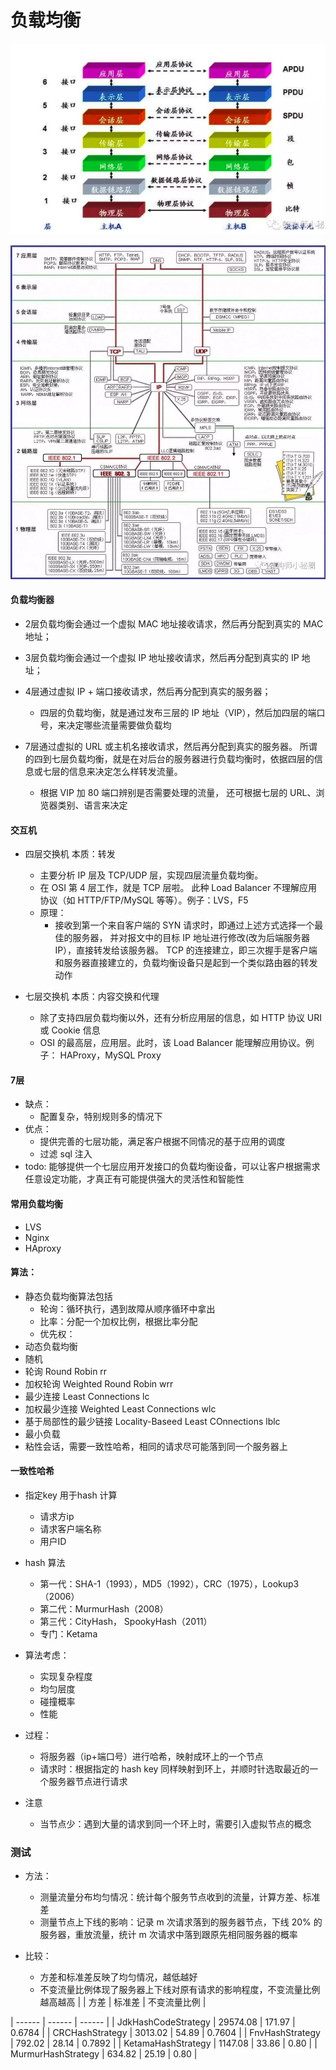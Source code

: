 # 负载均衡

![7层网络](https://github.com/liangxiong/liang.tech/blob/master/os/res/7net.png)

![7层网络上的业务明细](https://github.com/liangxiong/liang.tech/blob/master/os/res/7net_detail.png)


#### 负载均衡器
- 2层负载均衡会通过一个虚拟 MAC 地址接收请求，然后再分配到真实的 MAC 地址；
- 3层负载均衡会通过一个虚拟 IP 地址接收请求，然后再分配到真实的 IP 地址；

- 4层通过虚拟 IP + 端口接收请求，然后再分配到真实的服务器；
    - 四层的负载均衡，就是通过发布三层的 IP 地址（VIP），然后加四层的端口号，来决定哪些流量需要做负载均

- 7层通过虚拟的 URL 或主机名接收请求，然后再分配到真实的服务器。
所谓的四到七层负载均衡，就是在对后台的服务器进行负载均衡时，依据四层的信息或七层的信息来决定怎么样转发流量。
  - 根据 VIP 加 80 端口辨别是否需要处理的流量， 还可根据七层的 URL、浏览器类别、语言来决定

#### 交互机
- 四层交换机  本质：转发
  - 主要分析 IP 层及 TCP/UDP 层，实现四层流量负载均衡。  
  - 在 OSI 第 4 层工作，就是 TCP 层啦。
此种 Load Balancer 不理解应用协议（如 HTTP/FTP/MySQL 等等）。例子：LVS，F5
  - 原理：
    - 接收到第一个来自客户端的 SYN 请求时，即通过上述方式选择一个最佳的服务器， 并对报文中的目标 IP 地址进行修改(改为后端服务器 IP），直接转发给该服务器。 TCP 的连接建立，即三次握手是客户端和服务器直接建立的，负载均衡设备只是起到一个类似路由器的转发动作

- 七层交换机   本质：内容交换和代理
  - 除了支持四层负载均衡以外，还有分析应用层的信息，如 HTTP 协议 URI 或 Cookie 信息  
  - OSI 的最高层，应用层。此时，该 Load Balancer 能理解应用协议。例子： HAProxy，MySQL Proxy

#### 7层
- 缺点：
    - 配置复杂，特别规则多的情况下
- 优点：
    - 提供完善的七层功能，满足客户根据不同情况的基于应用的调度
    - 过滤 sql 注入
- todo:
    能够提供一个七层应用开发接口的负载均衡设备，可以让客户根据需求任意设定功能，才真正有可能提供强大的灵活性和智能性

#### 常用负载均衡
- LVS
- Nginx
- HAproxy

#### 算法：
- 静态负载均衡算法包括
  - 轮询：循环执行，遇到故障从顺序循环中拿出
  - 比率：分配一个加权比例，根据比率分配
  - 优先权：
- 动态负载均衡
- 随机
 - 轮询 Round Robin rr
 - 加权轮询 Weighted Round Robin wrr
 - 最少连接 Least Connections lc
 - 加权最少连接 Weighted Least Connections wlc
 - 基于局部性的最少链接 Locality-Baseed Least COnnections lblc
 - 最小负载  
 - 粘性会话，需要一致性哈希，相同的请求尽可能落到同一个服务器上

#### 一致性哈希
- 指定key 用于hash 计算
  - 请求方ip
  - 请求客户端名称
  - 用户ID

- hash 算法
  - 第一代：SHA-1（1993），MD5（1992），CRC（1975），Lookup3（2006）
  - 第二代：MurmurHash（2008）
  - 第三代：CityHash， SpookyHash（2011）
  - 专门：Ketama

- 算法考虑：    
  - 实现复杂程度
  - 均匀层度
  - 碰撞概率
  - 性能
- 过程：
  - 将服务器（ip+端口号）进行哈希，映射成环上的一个节点
  - 请求时：根据指定的 hash key 同样映射到环上，并顺时针选取最近的一个服务器节点进行请求
- 注意
  - 当节点少：遇到大量的请求到同一个环上时，需要引入虚拟节点的概念

### 测试
- 方法：
  - 测量流量分布均匀情况：统计每个服务节点收到的流量，计算方差、标准差
  - 测量节点上下线的影响：记录 m 次请求落到的服务器节点，下线 20% 的服务器，重放流量，统计 m 次请求中落到跟原先相同服务器的概率

- 比较：
  - 方差和标准差反映了均匀情况，越低越好
  - 不变流量比例体现了服务器上下线对原有请求的影响程度，不变流量比例越高越高
|                                     |   方差                      |          标准差      |  不变流量比例 |

| ------ | ------ | ------ |
| JdkHashCodeStrategy  |    29574.08   |  171.97  |   0.6784 |
| CRCHashStrategy   |   3013.02   |  54.89   |  0.7604 |
| FnvHashStrategy    | 792.02   |  28.14   |  0.7892 |
| KetamaHashStrategy  |    1147.08 |    33.86  |   0.80 |
| MurmurHashStrategy  |   634.82  |   25.19  |   0.80 |
